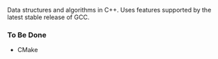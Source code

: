 Data structures and algorithms in C++. Uses features supported by the latest
stable release of GCC. 

### To Be Done
* CMake
